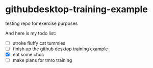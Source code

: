 # githubdesktop-training-example
 testing repo for exercise purposes

And here is my todo list:

- [ ] stroke fluffy cat tummies
- [ ] finish up the github desktop training example
- [x] eat some choc
- [ ] make plans for tmro training
